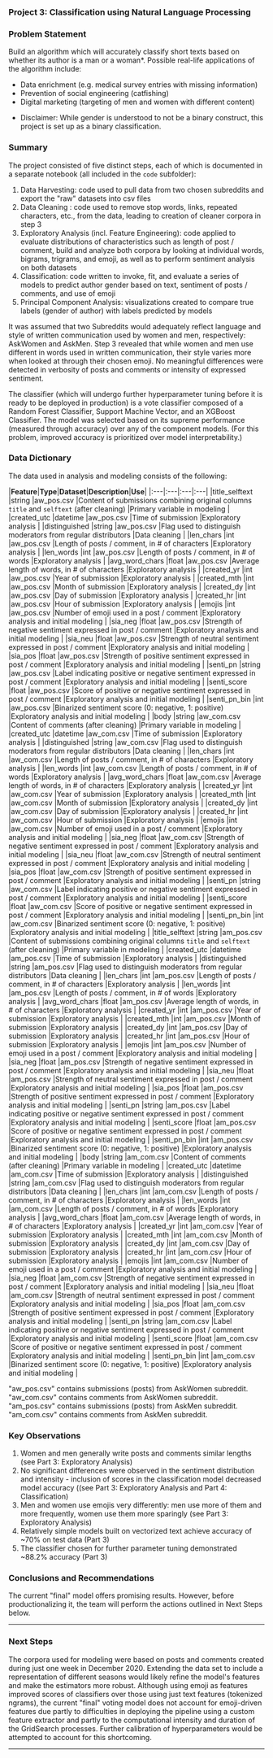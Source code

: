 ### Project 3: Classification using Natural Language Processing


### Problem Statement

Build an algorithm which will accurately classify  short texts based on whether its author is a man or a woman*.
Possible real-life applications of the algorithm include:
- Data enrichment (e.g. medical survey entries with missing information)
- Prevention of social engineering (catfishing)
- Digital marketing (targeting of men and women with different content)

* Disclaimer: While gender is understood to not be a binary construct,  this project is set up as a binary classification.

### Summary

The project  consisted of five distinct steps, each of which is documented in a separate notebook (all included in the `code` subfolder):
1. Data Harvesting: code used to pull data from two chosen subreddits and export the "raw" datasets into csv files
2. Data Cleaning : code used to remove stop words, links, repeated characters, etc., from the data, leading to creation of cleaner corpora in step 3
3. Exploratory Analysis (incl. Feature Engineering): code applied to evaluate distributions of characteristics such as length of post / comment, build and analyze both corpora by looking at individual words, bigrams, trigrams, and emoji, as well as to perform sentiment analysis on both datasets
4. Classification: code written to invoke, fit, and evaluate a series of models to predict author gender based on text, sentiment of posts / comments, and use of emoji
5. Principal Component Analysis: visualizations created to compare true labels (gender of author) with labels predicted by models

It was assumed that two Subreddits would adequately reflect language and style of written communication used by women and men, respectively: AskWomen and AskMen.
Step 3 revealed that while women and men use different in words used in written communication, their style varies more when looked at through their chosen emoji. No meaningful differences were detected in verbosity of posts and comments or intensity of expressed sentiment.

The classifier (which will undergo further hyperparameter tuning before it is ready to be deployed in production) is a vote classifier composed of a Random Forest Classifier, Support Machine Vector, and an XGBoost Classifier. The model was selected based on its supreme performance (measured through accuracy) over any of the component models. (For this problem, improved accuracy is prioritized over model interpretability.)

### Data Dictionary

The data used in analysis and modeling consists of the following:

|**Feature**|**Type**|**Dataset**|**Description**|**Use**|
|:---|:---|:---|:---|
|title_selftext |string |aw_pos.csv |Content of submissions combining original columns `title` and `selftext` (after cleaning) |Primary variable in modeling |
|created_utc |datetime |aw_pos.csv |Time of submission |Exploratory analysis |
|distinguished |string |aw_pos.csv |Flag used to distinguish moderators from regular distributors |Data cleaning |
|len_chars |int |aw_pos.csv |Length of posts / comment, in # of characters |Exploratory analysis |
|len_words |int |aw_pos.csv |Length of posts / comment, in # of words |Exploratory analysis |
|avg_word_chars	|float |aw_pos.csv |Average length of words, in # of characters |Exploratory analysis |
|created_yr	|int |aw_pos.csv |Year of submission |Exploratory analysis |
|created_mth	|int |aw_pos.csv |Month of submission |Exploratory analysis |
|created_dy	|int |aw_pos.csv |Day of submission |Exploratory analysis |
|created_hr	|int |aw_pos.csv |Hour of submission |Exploratory analysis |
|emojis	|int |aw_pos.csv |Number of emoji used in a post / comment |Exploratory analysis and initial modeling |
|sia_neg |float |aw_pos.csv |Strength of negative sentiment expressed in post / comment |Exploratory analysis and initial modeling |
|sia_neu |float |aw_pos.csv |Strength of neutral sentiment expressed in post / comment |Exploratory analysis and initial modeling |
|sia_pos	|float |aw_pos.csv |Strength of positive sentiment expressed in post / comment |Exploratory analysis and initial modeling |
|senti_pn	|string |aw_pos.csv |Label indicating positive or negative sentiment expressed in post / comment |Exploratory analysis and initial modeling |
|senti_score	|float |aw_pos.csv |Score of positive or negative sentiment expressed in post / comment |Exploratory analysis and initial modeling |
|senti_pn_bin |int |aw_pos.csv |Binarized sentiment score (0: negative, 1: positive) |Exploratory analysis and initial modeling |
|body |string |aw_com.csv |Content of comments (after cleaning) |Primary variable in modeling |
|created_utc |datetime |aw_com.csv |Time of submission |Exploratory analysis |
|distinguished |string |aw_com.csv |Flag used to distinguish moderators from regular distributors |Data cleaning |
|len_chars |int |aw_com.csv |Length of posts / comment, in # of characters |Exploratory analysis |
|len_words |int |aw_com.csv |Length of posts / comment, in # of words |Exploratory analysis |
|avg_word_chars	|float |aw_com.csv |Average length of words, in # of characters |Exploratory analysis |
|created_yr	|int |aw_com.csv |Year of submission |Exploratory analysis |
|created_mth	|int |aw_com.csv |Month of submission |Exploratory analysis |
|created_dy	|int |aw_com.csv |Day of submission |Exploratory analysis |
|created_hr	|int |aw_com.csv |Hour of submission |Exploratory analysis |
|emojis	|int |aw_com.csv |Number of emoji used in a post / comment |Exploratory analysis and initial modeling |
|sia_neg |float |aw_com.csv |Strength of negative sentiment expressed in post / comment |Exploratory analysis and initial modeling |
|sia_neu |float |aw_com.csv |Strength of neutral sentiment expressed in post / comment |Exploratory analysis and initial modeling |
|sia_pos	|float |aw_com.csv |Strength of positive sentiment expressed in post / comment |Exploratory analysis and initial modeling |
|senti_pn	|string |aw_com.csv |Label indicating positive or negative sentiment expressed in post / comment |Exploratory analysis and initial modeling |
|senti_score	|float |aw_com.csv |Score of positive or negative sentiment expressed in post / comment |Exploratory analysis and initial modeling |
|senti_pn_bin |int |aw_com.csv |Binarized sentiment score (0: negative, 1: positive) |Exploratory analysis and initial modeling |
|title_selftext |string |am_pos.csv |Content of submissions combining original columns `title` and `selftext` (after cleaning) |Primary variable in modeling |
|created_utc |datetime |am_pos.csv |Time of submission |Exploratory analysis |
|distinguished |string |am_pos.csv |Flag used to distinguish moderators from regular distributors |Data cleaning |
|len_chars |int |am_pos.csv |Length of posts / comment, in # of characters |Exploratory analysis |
|len_words |int |am_pos.csv |Length of posts / comment, in # of words |Exploratory analysis |
|avg_word_chars	|float |am_pos.csv |Average length of words, in # of characters |Exploratory analysis |
|created_yr	|int |am_pos.csv |Year of submission |Exploratory analysis |
|created_mth	|int |am_pos.csv |Month of submission |Exploratory analysis |
|created_dy	|int |am_pos.csv |Day of submission |Exploratory analysis |
|created_hr	|int |am_pos.csv |Hour of submission |Exploratory analysis |
|emojis	|int |am_pos.csv |Number of emoji used in a post / comment |Exploratory analysis and initial modeling |
|sia_neg |float |am_pos.csv |Strength of negative sentiment expressed in post / comment |Exploratory analysis and initial modeling |
|sia_neu |float |am_pos.csv |Strength of neutral sentiment expressed in post / comment |Exploratory analysis and initial modeling |
|sia_pos	|float |am_pos.csv |Strength of positive sentiment expressed in post / comment |Exploratory analysis and initial modeling |
|senti_pn	|string |am_pos.csv |Label indicating positive or negative sentiment expressed in post / comment |Exploratory analysis and initial modeling |
|senti_score	|float |am_pos.csv |Score of positive or negative sentiment expressed in post / comment |Exploratory analysis and initial modeling |
|senti_pn_bin |int |am_pos.csv |Binarized sentiment score (0: negative, 1: positive) |Exploratory analysis and initial modeling |
|body |string |am_com.csv |Content of comments (after cleaning) |Primary variable in modeling |
|created_utc |datetime |am_com.csv |Time of submission |Exploratory analysis |
|distinguished |string |am_com.csv |Flag used to distinguish moderators from regular distributors |Data cleaning |
|len_chars |int |am_com.csv |Length of posts / comment, in # of characters |Exploratory analysis |
|len_words |int |am_com.csv |Length of posts / comment, in # of words |Exploratory analysis |
|avg_word_chars	|float |am_com.csv |Average length of words, in # of characters |Exploratory analysis |
|created_yr	|int |am_com.csv |Year of submission |Exploratory analysis |
|created_mth	|int |am_com.csv |Month of submission |Exploratory analysis |
|created_dy	|int |am_com.csv |Day of submission |Exploratory analysis |
|created_hr	|int |am_com.csv |Hour of submission |Exploratory analysis |
|emojis	|int |am_com.csv |Number of emoji used in a post / comment |Exploratory analysis and initial modeling |
|sia_neg |float |am_com.csv |Strength of negative sentiment expressed in post / comment |Exploratory analysis and initial modeling |
|sia_neu |float |am_com.csv |Strength of neutral sentiment expressed in post / comment |Exploratory analysis and initial modeling |
|sia_pos	|float |am_com.csv |Strength of positive sentiment expressed in post / comment |Exploratory analysis and initial modeling |
|senti_pn	|string |am_com.csv |Label indicating positive or negative sentiment expressed in post / comment |Exploratory analysis and initial modeling |
|senti_score	|float |am_com.csv |Score of positive or negative sentiment expressed in post / comment |Exploratory analysis and initial modeling |
|senti_pn_bin |int |am_com.csv |Binarized sentiment score (0: negative, 1: positive) |Exploratory analysis and initial modeling |

"aw_pos.csv" contains submissions (posts) from AskWomen subreddit. "aw_com.csv" contains comments from AskWomen subreddit.
"am_pos.csv" contains submissions (posts) from AskMen subreddit. "am_com.csv" contains comments from AskMen subreddit.

### Key Observations

1. Women and men generally write posts and comments similar lengths (see Part 3: Exploratory Analysis)
2. No significant differences were observed in the sentiment distribution and intensity - inclusion of scores in the classification model decreased model accuracy ((see Part 3: Exploratory Analysis and Part 4: Classification)
3. Men and women use emojis very differently: men use more of them and more frequently, women use them more sparingly (see Part 3: Exploratory Analysis)
4. Relatively simple models built on vectorized text achieve accuracy of ~70% on test data (Part 3)
5. The classifier chosen for further parameter tuning demonstrated ~88.2% accuracy (Part 3)

### Conclusions and Recommendations

The current "final" model offers promising results. However, before productionalizing it, the team will perform the actions outlined in Next Steps below.

---
### Next Steps

The corpora used for modeling were based on posts and comments created during just one week in December 2020. Extending the data set to include a representation of different seasons would likely refine the model's features and make the estimators more robust.
Although using emoji as features improved scores of classifiers over those using just text features (tokenized ngrams), the current "final" voting model does not account for emoji-driven features due partly to difficulties in deploying the pipeline using a custom feature extractor and partly to the computational intensity and duration of the GridSearch processes. Further calibration of hyperparameters would be attempted to account for this shortcoming.

---

